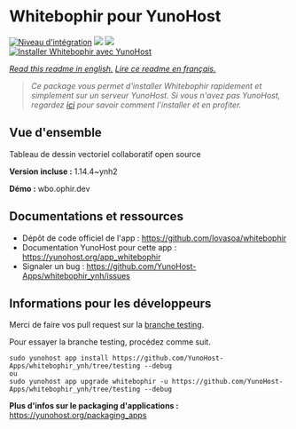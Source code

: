 # Whitebophir pour YunoHost

[![Niveau d'intégration](https://dash.yunohost.org/integration/whitebophir.svg)](https://dash.yunohost.org/appci/app/whitebophir) ![](https://ci-apps.yunohost.org/ci/badges/whitebophir.status.svg) ![](https://ci-apps.yunohost.org/ci/badges/whitebophir.maintain.svg)  
[![Installer Whitebophir avec YunoHost](https://install-app.yunohost.org/install-with-yunohost.svg)](https://install-app.yunohost.org/?app=whitebophir)

*[Read this readme in english.](./README.md)*
*[Lire ce readme en français.](./README_fr.md)*

> *Ce package vous permet d'installer Whitebophir rapidement et simplement sur un serveur YunoHost.
Si vous n'avez pas YunoHost, regardez [ici](https://yunohost.org/#/install) pour savoir comment l'installer et en profiter.*

## Vue d'ensemble

Tableau de dessin vectoriel collaboratif open source

**Version incluse :** 1.14.4~ynh2

**Démo :** wbo.ophir.dev

## Documentations et ressources

* Dépôt de code officiel de l'app : https://github.com/lovasoa/whitebophir
* Documentation YunoHost pour cette app : https://yunohost.org/app_whitebophir
* Signaler un bug : https://github.com/YunoHost-Apps/whitebophir_ynh/issues

## Informations pour les développeurs

Merci de faire vos pull request sur la [branche testing](https://github.com/YunoHost-Apps/whitebophir_ynh/tree/testing).

Pour essayer la branche testing, procédez comme suit.
```
sudo yunohost app install https://github.com/YunoHost-Apps/whitebophir_ynh/tree/testing --debug
ou
sudo yunohost app upgrade whitebophir -u https://github.com/YunoHost-Apps/whitebophir_ynh/tree/testing --debug
```

**Plus d'infos sur le packaging d'applications :** https://yunohost.org/packaging_apps